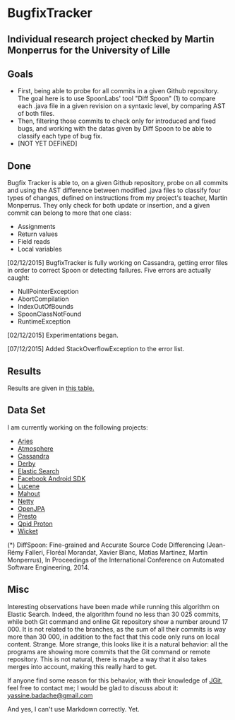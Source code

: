 BugfixTracker
=============

## Individual research project checked by Martin Monperrus for the University of Lille 



Goals
-----

* First, being able to probe for all commits in a given Github repository. The goal here is to use SpoonLabs'
tool "Diff Spoon" (1) to compare each .java file in a given revision on a syntaxic level, by comparing AST of both files.
* Then, filtering those commits to check only for introduced and fixed bugs, and working
  with the datas given by Diff Spoon to be able to classify each type of bug fix. 
* [NOT YET DEFINED]
        


Done
----
Bugfix Tracker is able to, on a given Github repository, probe on all commits and using the
AST difference between modified .java files to classify four types of changes, defined on
instructions from my project's teacher, Martin Monperrus. They only check for both update or
insertion, and a given commit can belong to more that one class:
   - Assignments
   - Return values
   - Field reads
   - Local variables
        
        
[02/12/2015] BugfixTracker is fully working on Cassandra, getting error files in order to correct
Spoon or detecting failures. Five errors are actually caught:
   - NullPointerException
   - AbortCompilation
   - IndexOutOfBounds
   - SpoonClassNotFound
   - RuntimeException
   		
[02/12/2015] Experimentations began.

[07/12/2015] Added StackOverflowException to the error list.
    
    
    
Results
-------
Results are given in [this table.](https://github.com/VaubanParty/BugfixTracker/blob/master/results/table.md)
    
   
Data Set
--------
I am currently working on the following projects:

* [Aries](https://github.com/apache/aries)
* [Atmosphere](https://github.com/Atmosphere/atmosphere)
* [Cassandra](https://github.com/apache/cassandra)
* [Derby](https://github.com/apache/derby)
* [Elastic Search](https://github.com/elastic/elasticsearch)
* [Facebook Android SDK](https://github.com/facebook/facebook-android-sdk)
* [Lucene](https://github.com/apache/lucene-solr)
* [Mahout](https://github.com/apache/mahout)
* [Netty](https://github.com/netty/netty)
* [OpenJPA](https://github.com/apache/openjpa)
* [Presto](https://github.com/facebook/presto)
* [Qpid Proton](https://github.com/apache/qpid-proton)
* [Wicket](https://github.com/apache/wicket)
    

        
(*) DiffSpoon: Fine-grained and Accurate Source Code Differencing (Jean-Rémy Falleri, Floréal Morandat,
Xavier Blanc, Matias Martinez, Martin Monperrus), In Proceedings of the International Conference on
Automated Software Engineering, 2014.



Misc
----
Interesting observations have been made while running this algorithm on Elastic Search. Indeed, the algorithm
found no less than 30 025 commits, while both Git command and online Git repository show a number around 17 000.
It is not related to the branches, as the sum of all their commits is way more than 30 000, in addition to the
fact that this code only runs on local content. Strange.
More strange, this looks like it is a natural behavior: all the programs are showing more commits that the Git
command or remote repository. This is not natural, there is maybe a way that it also takes merges into account,
making this really hard to get.

If anyone find some reason for this behavior, with their knowledge of [JGit](https://github.com/eclipse/jgit),
feel free to contact me; I would be glad to discuss about it:
	yassine.badache@gmail.com
	
	
And yes, I can't use Markdown correctly. Yet.
